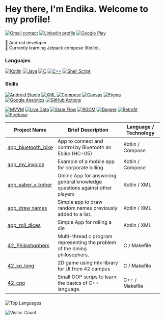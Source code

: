 # Hey there, I'm Endika. Welcome to my profile!

[![Gmail contact](https://img.shields.io/badge/Gmail-D14836?style=for-the-badge&logo=gmail&logoColor=white)](mailto:endikacorreia@gmail.com)
[![Linkedin profile](https://img.shields.io/badge/LinkedIn-0077B5?style=for-the-badge&logo=linkedin&logoColor=white)](https://www.linkedin.com/in/endika-correia-alonso-023b27121/)
[![Google Play](https://img.shields.io/badge/Play_Store-grey?style=for-the-badge&logo=google-play&logoColor=cyan)](https://play.google.com/store/apps/developer?id=endcodev)

📱 Android developer.  
🌱 Currently learning Jetpack compose (Kotlin).  

### Languajes
[![Kotlin](https://img.shields.io/badge/Kotlin-grey?style=for-the-badge&logo=Kotlin&logoColor=-black)](https://kotlinlang.org/)
[![Java](https://img.shields.io/badge/Java-grey?style=for-the-badge&logo=openjdk&logoColor=white)](https://www.java.com/)
[![C](https://img.shields.io/badge/C-black?style=for-the-badge&logo=&logoColor=white)](https://en.wikipedia.org/wiki/C_(programming_language))
[![C++](https://img.shields.io/badge/C++-black?style=for-the-badge&logo=&logoColor=white)](https://en.wikipedia.org/wiki/C%2B%2B)
[![Shell Script](https://img.shields.io/badge/shell%20script-%23054020?style=for-the-badge&logo=gnu-bash&logoColor=white)](https://es.wikipedia.org/wiki/Bash)

### Skills
[![Android Studio](https://img.shields.io/badge/Android-grey?style=for-the-badge&logo=androidstudio&logoColor=green)](https://developer.android.com/studio?hl=es-419)
[![XML](https://img.shields.io/badge/</>XML-black.svg?style=for-the-badge&logo=xml&logoColor=white)](https://en.wikipedia.org/wiki/XML)
[![Compose](https://img.shields.io/badge/Jetpack_Compose-grey?style=for-the-badge&logo=android&logoColor=green)](https://developer.android.com/jetpack/compose?hl=es-419)
[![Canvas](https://img.shields.io/badge/canvas-grey?style=for-the-badge&logo=canvas&logoColor=blue)](https://developer.android.com/reference/kotlin/android/graphics/Canvas)
[![Figma](https://img.shields.io/badge/Figma-grey?style=for-the-badge&logo=figma&logoColor=orange)](https://www.figma.com/)
[![Google Analytics](https://img.shields.io/badge/Analytics-grey?style=for-the-badge&logo=google%20analytics&logoColor=orange)](https://analytics.google.com/)
[![GitHub Actions](https://img.shields.io/badge/Actions_CI/CD-grey?style=for-the-badge&logo=GitHub&logoColor=white)](https://github.com/features/actions)

[![MVVM](https://img.shields.io/badge/MVVM-grey?style=for-the-badge&logo=)](https://learn.microsoft.com/en/dotnet/architecture/maui/mvvm)
[![Live Data](https://img.shields.io/badge/Live_Data-grey?style=for-the-badge&logo=)](https://developer.android.com/topic/libraries/architecture/livedata)
[![State Flow](https://img.shields.io/badge/State_Flow-grey?style=for-the-badge&logo=)](https://developer.android.com/kotlin/flow/stateflow-and-sharedflow)
[![ROOM](https://img.shields.io/badge/ROOM-grey?style=for-the-badge&logo=mysql&logoColor=white)](https://developer.android.com/training/data-storage/room/)
[![Dagger](https://img.shields.io/badge/Dagger_Hilt-grey?style=for-the-badge&logo=)](https://dagger.dev/hilt/)
[![Retrofit](https://img.shields.io/badge/Retrofit-grey?style=for-the-badge&logo=)](https://square.github.io/retrofit/)
[![Firebase](https://img.shields.io/badge/-Firebase-grey?style=for-the-badge&logo=Firebase)](https://firebase.google.com/?hl=en-419)



| Project Name | Brief Description | Language / Technology |
| --- | --- | --- |
| [app_bluetooth_bike](https://github.com/EndikaCo/app_bluetooth_bike) | App to connect and control by Bluetooth an Ebike (HC-05)                   | Kotlin / Compose |
| [app_my_invoice](https://github.com/EndikaCo/app_my_invoice)         | Example of a mobile app for corporate billing                              | Kotlin / Compose |
| [app_saber_y_beber ](https://github.com/EndikaCo/app_saber_y_beber)  | Online App for answering general knowledge questions against other players | Kotlin / XML |
| [app_draw names](https://github.com/EndikaCo/app_name_draw)          | Simple app to draw random names previously added to a list.                | Kotlin / XML |
| [app_roll_dices](https://github.com/EndikaCo/app_roll_dices)         | Simple App for rolling a die                                               | Kotlin / XML |
| [42_Philoshophers](https://github.com/EndikaCo/42_philosophers)      | Multi-thread c program representing the problem of the dining philosophers.| C / Makefile |
| [42_so_long](https://github.com/EndikaCo/42_so_long)                 | 2D game using mlx library for UI from 42 campus                            | C / Makefile |
| [42_cpp](https://github.com/EndikaCo/42_cpp)                         | Small OOP scrips to learn the basics of C++ language.                      | C++ / Makefile |


###

![Top Languages](https://github-readme-stats.vercel.app/api/top-langs?username=endikaco&show_icons=true&locale=en&layout=compact&line_height=20&title_color=7A7ADB&icon_color=2234AE&text_color=D3D3D3&bg_color=0,000000,130F40)  

![Visitor Count](https://profile-counter.glitch.me/endikaco/count.svg)
